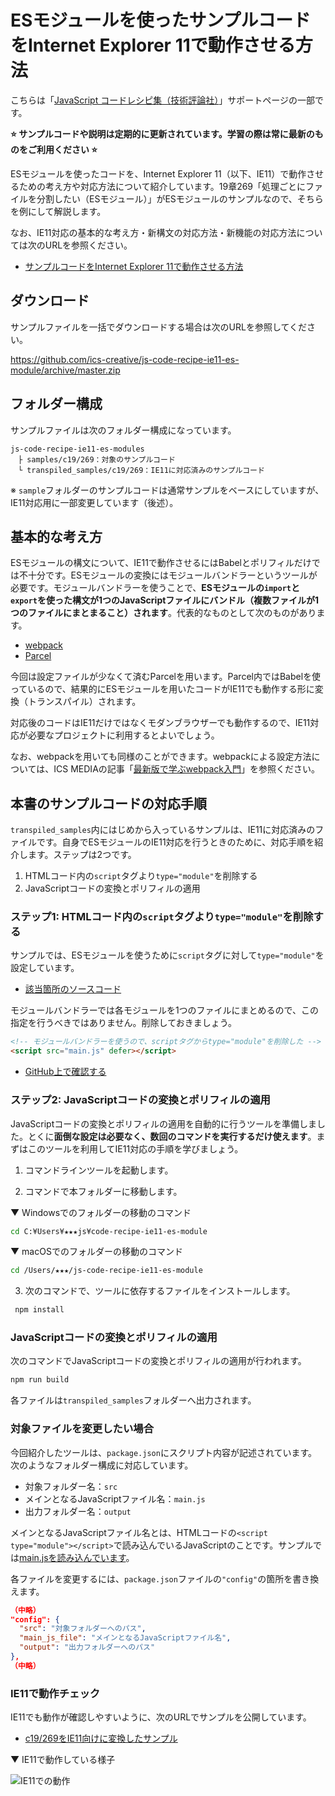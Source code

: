 # ESモジュールを使ったサンプルコードをInternet Explorer 11で動作させる方法

こちらは「[JavaScript コードレシピ集（技術評論社）](https://gihyo.jp/book/2019/978-4-297-10368-2)」サポートページの一部です。

**⭐ サンプルコードや説明は定期的に更新されています。学習の際は常に最新のものをご利用ください ⭐**

ESモジュールを使ったコードを、Internet Explorer 11（以下、IE11）で動作させるための考え方や対応方法について紹介しています。19章269「処理ごとにファイルを分割したい（ESモジュール）」がESモジュールのサンプルなので、そちらを例にして解説します。

なお、IE11対応の基本的な考え方・新構文の対応方法・新機能の対応方法については次のURLを参照ください。

- [サンプルコードをInternet Explorer 11で動作させる方法](https://github.com/ics-creative/js-code-recipe-ie11)

## ダウンロード
サンプルファイルを一括でダウンロードする場合は次のURLを参照してください。

https://github.com/ics-creative/js-code-recipe-ie11-es-module/archive/master.zip

## フォルダー構成
サンプルファイルは次のフォルダー構成になっています。

```
js-code-recipe-ie11-es-modules
　├ samples/c19/269：対象のサンプルコード
　└ transpiled_samples/c19/269：IE11に対応済みのサンプルコード
```

※ `sample`フォルダーのサンプルコードは通常サンプルをベースにしていますが、IE11対応用に一部変更しています（後述）。

## 基本的な考え方

ESモジュールの構文について、IE11で動作させるにはBabelとポリフィルだけでは不十分です。ESモジュールの変換にはモジュールバンドラーというツールが必要です。モジュールバンドラーを使うことで、**ESモジュールの`import`と`export`を使った構文が1つのJavaScriptファイルにバンドル（複数ファイルが1つのファイルにまとまること）されます**。代表的なものとして次のものがあります。

- [webpack](https://ics.media/entry/12140)
- [Parcel](https://parceljs.org/)

今回は設定ファイルが少なくて済むParcelを用います。Parcel内ではBabelを使っているので、結果的にESモジュールを用いたコードがIE11でも動作する形に変換（トランスパイル）されます。

対応後のコードはIE11だけではなくモダンブラウザーでも動作するので、IE11対応が必要なプロジェクトに利用するとよいでしょう。

なお、webpackを用いても同様のことができます。webpackによる設定方法については、ICS MEDIAの記事「[最新版で学ぶwebpack入門](https://ics.media/entry/12140)」を参照ください。

## 本書のサンプルコードの対応手順

`transpiled_samples`内にはじめから入っているサンプルは、IE11に対応済みのファイルです。自身でESモジュールのIE11対応を行うときのために、対応手順を紹介します。ステップは2つです。

1. HTMLコード内の`script`タグより`type="module"`を削除する
2. JavaScriptコードの変換とポリフィルの適用

### ステップ1: HTMLコード内の`script`タグより`type="module"`を削除する
サンプルでは、ESモジュールを使うために`script`タグに対して`type="module"`を設定しています。

- [該当箇所のソースコード](https://github.com/ics-creative/js-code-recipe/blob/master/samples/c19/269/index.html#L8)

モジュールバンドラーでは各モジュールを1つのファイルにまとめるので、この指定を行うべきではありません。削除しておきましょう。

```html
<!-- モジュールバンドラーを使うので、scriptタグからtype="module"を削除した -->
<script src="main.js" defer></script>
```

- [GitHub上で確認する](https://github.com/ics-creative/js-code-recipe-ie11-es-module/blob/master/samples/c19/269/index.html#L8-L9)

### ステップ2: JavaScriptコードの変換とポリフィルの適用

JavaScriptコードの変換とポリフィルの適用を自動的に行うツールを準備しました。とくに**面倒な設定は必要なく、数回のコマンドを実行するだけ使えます**。まずはこのツールを利用してIE11対応の手順を学びましょう。

1. コマンドラインツールを起動します。

2. コマンドで本フォルダーに移動します。

▼ Windowsでのフォルダーの移動のコマンド

```bash
cd C:¥Users¥★★★js¥code-recipe-ie11-es-module
```

▼ macOSでのフォルダーの移動のコマンド

```bash
cd /Users/★★★/js-code-recipe-ie11-es-module
```

3. 次のコマンドで、ツールに依存するファイルをインストールします。

```bash
 npm install
```

### JavaScriptコードの変換とポリフィルの適用

次のコマンドでJavaScriptコードの変換とポリフィルの適用が行われます。

```bash
npm run build
```

各ファイルは`transpiled_samples`フォルダーへ出力されます。

### 対象ファイルを変更したい場合


今回紹介したツールは、`package.json`にスクリプト内容が記述されています。次のようなフォルダー構成に対応しています。

- 対象フォルダー名：`src`
- メインとなるJavaScriptファイル名：`main.js`
- 出力フォルダー名：`output`

メインとなるJavaScriptファイル名とは、HTMLコードの`<script type="module"></script>`で読み込んでいるJavaScriptのことです。サンプルでは[main.jsを読み込んでいます](https://github.com/ics-creative/js-code-recipe/blob/19c182b4d6b94286ebe4f179dba6f672775ce8ae/samples/c19/269/index.html#L8)。

各ファイルを変更するには、`package.json`ファイルの`"config"`の箇所を書き換えます。

```json
（中略）
"config": {
  "src": "対象フォルダーへのパス",
  "main_js_file": "メインとなるJavaScriptファイル名",
  "output": "出力フォルダーへのパス"
},
（中略）
```

### IE11で動作チェック
IE11でも動作が確認しやすいように、次のURLでサンプルを公開しています。

- [c19/269をIE11向けに変換したサンプル](https://ics-creative.github.io/js-code-recipe-ie11-es-module/transpiled_samples/c19/269/index.html)

▼ IE11で動作している様子

![IE11での動作](https://user-images.githubusercontent.com/7123759/51656025-adc5c480-1fe2-11e9-9d35-f188e0b952c2.png)
